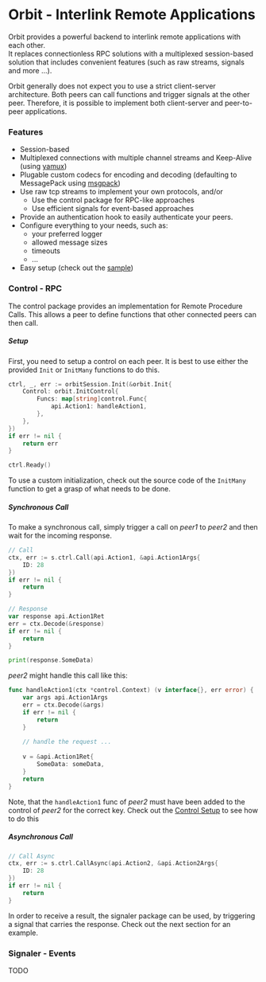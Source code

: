 # Orbit - Interlink Remote Applications

Orbit provides a powerful backend to interlink remote applications with each other.  
It replaces connectionless RPC solutions with a multiplexed session-based solution that includes convenient features (such as raw streams, signals and more ...).  

Orbit generally does not expect you to use a strict client-server architecture. Both peers can call functions and trigger signals at the other peer. Therefore, it is possible to implement both client-server and peer-to-peer applications.


### Features

- Session-based
- Multiplexed connections with multiple channel streams and Keep-Alive (using [yamux](https://github.com/hashicorp/yamux))
- Plugable custom codecs for encoding and decoding (defaulting to MessagePack using [msgpack](https://github.com/msgpack/msgpack]))
- Use raw tcp streams to implement your own protocols, and/or
  - Use the control package for RPC-like approaches
  - Use efficient signals for event-based approaches
- Provide an authentication hook to easily authenticate your peers.
- Configure everything to your needs, such as:
  - your preferred logger
  - allowed message sizes
  - timeouts
  - ...
- Easy setup (check out the [sample](https://github.com/desertbit/orbit/tree/master/sample))

### Control - RPC
The control package provides an implementation for Remote Procedure Calls. This allows a peer to define functions that other connected peers can then call.

##### Setup
First, you need to setup a control on each peer. It is best to use either the provided `Init` or `InitMany` functions to do this.
```go
ctrl, _, err := orbitSession.Init(&orbit.Init{
    Control: orbit.InitControl{
        Funcs: map[string]control.Func{
            api.Action1: handleAction1,
        },
    },
})
if err != nil {
    return err
}

ctrl.Ready()
```
To use a custom initialization, check out the source code of the `InitMany` function to get a grasp of what needs to be done.

##### Synchronous Call
To make a synchronous call, simply trigger a call on _peer1_ to _peer2_ and then wait for the incoming response.
```go
// Call
ctx, err := s.ctrl.Call(api.Action1, &api.Action1Args{
	ID: 28
})
if err != nil {
    return
}

// Response
var response api.Action1Ret
err = ctx.Decode(&response)
if err != nil {
    return
}

print(response.SomeData)
```

_peer2_ might handle this call like this:
```go
func handleAction1(ctx *control.Context) (v interface{}, err error) {
	var args api.Action1Args
	err = ctx.Decode(&args)
	if err != nil {
		return
	}
	
	// handle the request ...
	
	v = &api.Action1Ret{
		SomeData: someData,
	}
	return
}
```
Note, that the `handleAction1` func of _peer2_ must have been added to the control of _peer2_ for the correct key. Check out the [Control Setup](#Setup) to see how to do this

##### Asynchronous Call
```go
// Call Async
ctx, err := s.ctrl.CallAsync(api.Action2, &api.Action2Args{
	ID: 28
})
if err != nil {
    return
}
```
In order to receive a result, the signaler package can be used, by triggering a signal that carries the response. Check out the next section for an example.

### Signaler - Events
TODO